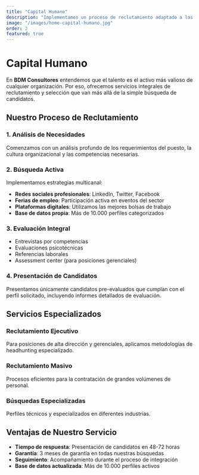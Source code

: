 ```yaml
---
title: "Capital Humano"
description: "Implementamos un proceso de reclutamiento adaptado a las necesidades específicas de cada cliente, utilizando técnicas de búsqueda activa en redes sociales, ferias de empleo, plataformas digitales y nuestra propia base de datos."
image: "/images/home-capital-humano.jpg"
order: 2
featured: true
---
```


# Capital Humano

En **BDM Consultores** entendemos que el talento es el activo más valioso de cualquier organización. Por eso, ofrecemos servicios integrales de reclutamiento y selección que van más allá de la simple búsqueda de candidatos.

## Nuestro Proceso de Reclutamiento

### 1. Análisis de Necesidades
Comenzamos con un análisis profundo de los requerimientos del puesto, la cultura organizacional y las competencias necesarias.

### 2. Búsqueda Activa
Implementamos estrategias multicanal:
- **Redes sociales profesionales**: LinkedIn, Twitter, Facebook
- **Ferias de empleo**: Participación activa en eventos del sector
- **Plataformas digitales**: Utilizamos las mejores bolsas de trabajo
- **Base de datos propia**: Más de 10.000 perfiles categorizados

### 3. Evaluación Integral
- Entrevistas por competencias
- Evaluaciones psicotécnicas
- Referencias laborales
- Assessment center (para posiciones gerenciales)

### 4. Presentación de Candidatos
Presentamos únicamente candidatos pre-evaluados que cumplan con el perfil solicitado, incluyendo informes detallados de evaluación.

## Servicios Especializados

### Reclutamiento Ejecutivo
Para posiciones de alta dirección y gerenciales, aplicamos metodologías de headhunting especializado.

### Reclutamiento Masivo
Procesos eficientes para la contratación de grandes volúmenes de personal.

### Búsquedas Especializadas
Perfiles técnicos y especializados en diferentes industrias.

## Ventajas de Nuestro Servicio

- **Tiempo de respuesta**: Presentación de candidatos en 48-72 horas
- **Garantía**: 3 meses de garantía en todas nuestras búsquedas
- **Seguimiento**: Acompañamiento durante el proceso de integración
- **Base de datos actualizada**: Más de 10.000 perfiles activos